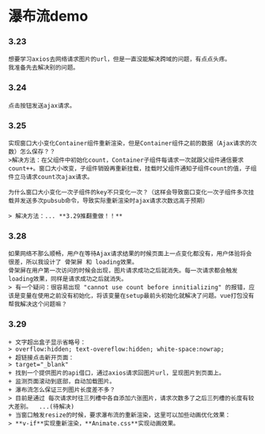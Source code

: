 # 瀑布流demo
### 3.23    
    想要学习axios去网络请求图片的url，但是一直没能解决跨域的问题，有点点头疼。
    我准备先去解决别的问题。   
### 3.24    
    点击按钮发送ajax请求。
### 3.25
    实现窗口大小变化Container组件重新渲染，但是Container组件之前的数据（Ajax请求的次数）怎么保存？？
    >解决方法：在父组件中初始化count，Container子组件每请求一次就跟父组件通信要求count++。窗口大小改变，子组件销毁再重新挂载，挂载时父组件通知子组件count的值，子组件立马请求count次ajax请求。

    为什么窗口大小变化一次子组件的key不只变化一次？（这样会导致窗口变化一次子组件多次挂载并发送多次pubsub命令，导致实际重新渲染时ajax请求次数远高于预期）

    > 解决方法：... **3.29推翻重做！！**

### 3.28
    如果网络不那么顺畅，用户在等待Ajax请求结果的时候页面上一点变化都没有，用户体验将会很差，所以我设计了 骨架屏 和 loading效果。
    骨架屏在用户第一次访问的时候会出现，图片请求成功之后就消失。每一次请求都会触发loading效果，同样是请求成功之后就消失。
    > 有一个疑问：很容易出现 "cannot use count before innitializing" 的报错，应该是变量在使用之前没有初始化，将该变量在setup最前头初始化就解决了问题。vue打包没有帮我解决这个问题嘛？
### 3.29
    + 文字超出盒子显示省略号：
    > overflow:hidden; text-overeflow:hidden; white-space:nowrap;
    + 超链接点击新开页面：
    > target="_blank"
    + 找到一个提供图片的api借口，通过axios请求回图片url，呈现图片到页面上。
    + 监测页面滚动到底部，自动加载图片。
    + 瀑布流怎么保证三列图片长度差不多？ 
    > 目前是通过 每次请求时往三列槽中各自添加六张图片，请求次数多了之后三列槽的长度有较大差别。  ...(待解决)
    + 当窗⼝触发resize的时候，要求瀑布流的重新渲染，这⾥可以加些动画优化效果：
    > **v-if**实现重新渲染，**Animate.css**实现动画效果。
